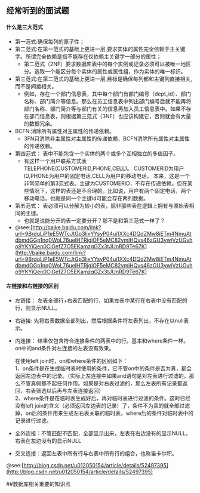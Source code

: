 ## 经常听到的面试题
#### 什么是三大范式
* 第一范式:确保每列的原子性；
* 第二范式:在第一范式的基础上更进一层,要求实体的属性完全依赖于主关键字。所谓完全依赖是指不能存在仅依赖主关键字一部分的属性；
	* 第二范式（2NF）要求数据库表中的每个实例或记录必须可以被唯一地区分。选取一个能区分每个实体的属性或属性组，作为实体的唯一标识。
* 第三范式:在第二范式的基础上更进一层,目标是确保每列都和主键列直接相关,而不是间接相关。
	* 例如，存在一个部门信息表，其中每个部门有部门编号（dept_id）、部门名称、部门简介等信息。那么在员工信息表中列出部门编号后就不能再将部门名称、部门简介等与部门有关的信息再加入员工信息表中。如果不存在部门信息表，则根据第三范式（3NF）也应该构建它，否则就会有大量的数据冗余。
* BCFN:消除所有属性对主属性的传递依赖。
	* 3FN只消除非主属性对主属性的传递依赖，BCFN消除所有属性对主属性的传递依赖。
* 第四范式： 表中不能包含一个实体的两个或多个互相独立的多值因子。
	* 有这样一个用户联系方式表TELEPHONE(CUSTOMERID,PHONE,CELL)。 CUSTOMERID为用户ID,PHONE为用户的固定电话,CELL为用户的移动电话。 本来，这是一个非常简单的第3范式表。主键为CUSTOMERID，不存在传递依赖。但在某些情况下，这样的表还是不合理的。比如说，用户有两个固定电话，两个移动电话。也就是同一个主键id可能会存在两列数据。
* 第五范式： 表必须可以分解为较小的表，除非那些表在逻辑上拥有与原始表相同的主键。
	* 也就是说能分开的表一定要分开？那不是和第三范式一样了？
* @see:[http://baike.baidu.com/link?url=9BrdqLiP1eE5WTcJtGp3lixYYsyP04ui1XXc4DQdZMw8iETm4NmuAtdbmdGGp1nq0WoL76uelHTRjgiOF5eMC82vmiHQvs46zGU3ywjVzUGvho9YKYiQen0CiGefZ7O5EKamzgGZx3tJUnRD9Te67K](http://baike.baidu.com/link?url=9BrdqLiP1eE5WTcJtGp3lixYYsyP04ui1XXc4DQdZMw8iETm4NmuAtdbmdGGp1nq0WoL76uelHTRjgiOF5eMC82vmiHQvs46zGU3ywjVzUGvho9YKYiQen0CiGefZ7O5EKamzgGZx3tJUnRD9Te67K)

#### 左链接和右链接的区别

* 左链接： 左表全部行+右表匹配的行，如果左表中某行在右表中没有匹配的行，则显示NULL。
* 右链接:  先将右表数据全部列出，然后根据条件将左表列出，不存在以null表示。
* 内连接： 结果仅包含符合连接条件的两表中的行。基本和where条件一样。on中的and条件对左连接的左表没有效果。

	在使用left join时，on和where条件的区别如下：  
	1、on条件是在生成临时表时使用的条件，它不管on中的条件是否为真，都会返回左边表中的记录。（实际上左连接中如果and语句是对左表进行过滤的，那么不管真假都不起任何作用。如果是对右表过滤的，那么左表所有记录都返回，右表筛选以后再与左表连接返回）  
	2、where条件是在临时表生成好后，再对临时表进行过滤的条件。这时已经没有left join的含义（必须返回左边表的记录）了，条件不为真的就全部过滤掉，on后的条件用来生成左右表关联的临时表，where后的条件对临时表中的记录进行过滤。


* 全外连接：不管匹配不匹配，全部显示出来，左表在右边没有的显示NULL，右表在左边没有的显示NULL
* 交叉连接：返回左表中所有行与右表中所有行的组合，也称笛卡尔积。

@see:[http://blog.csdn.net/u012050154/article/details/52497395](http://blog.csdn.net/u012050154/article/details/52497395)

##数据库相关重要的知识点